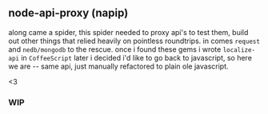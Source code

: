 ## node-api-proxy (napip)
along came a spider, this spider needed to proxy api's to test them, build out other things that relied heavily on pointless roundtrips. in comes `request` and `nedb/mongodb` to the rescue. once i found these gems i wrote `localize-api` in `CoffeeScript` later i decided i'd like to go back to javascript, so here we are -- same api, just manually refactored to plain ole javascript.

<3

### WIP ###